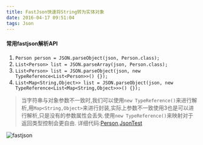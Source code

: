 ```yaml
---
title: FastJson快速将String转为实体对象
date: 2016-04-17 09:51:04
tags: Json
---
```


#### 常用fastjson解析API

1. `Person person = JSON.parseObject(json, Person.class);`
1. `List<Person> list = JSON.parseArray(json, Person.class);`
1. `List<Person> list = JSON.parseObject(json, new TypeReference<List<Person>>() {});`
1. `List<Map<String,Object>> list = JSON.parseObject(json, new TypeReference<List<Map<String,Object>>>() {}); `

<!--more-->       

> 当字符串与对象参数不一致时,我们可以使用`new TypeReference()`来进行解析,用`Map<String,Object>`来进行封装,实际上参数不一致使用3也是可以进行解析,只是没有的参数属性会丢失.使用`new TypeReference()`来映射对于返回类型控制会更自由.
详细代码:[Person](https://github.com/gudegg/gudegg.github.io/blob/master/code/Person.java),[JsonTest](https://github.com/gudegg/gudegg.github.io/blob/master/code/JsonTest.java)

![fastjson](https://gitee.com/zhangguodong/image/raw/master/picgo/fastjson.jpg)

